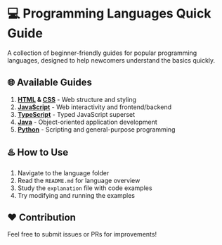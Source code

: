 # 💻 Programming Languages Quick Guide

A collection of beginner-friendly guides for popular programming languages, designed to help newcomers understand the basics quickly.

## 🌐 Available Guides

1. **[HTML](/WEB/HTML/README.md) & [CSS](/WEB/CSS/README.md)** - Web structure and styling
2. **[JavaScript](/JavaScript/README.md)** - Web interactivity and frontend/backend
3. **[TypeScript](/TypeScript/README.md)** - Typed JavaScript superset
4. **[Java](/Java/README.md)** - Object-oriented application development
5. **[Python](/Python/README.md)** - Scripting and general-purpose programming

## ♨️ How to Use
1. Navigate to the language folder
2. Read the `README.md` for language overview
3. Study the `explanation` file with code examples
4. Try modifying and running the examples

## ❤️ Contribution
Feel free to submit issues or PRs for improvements!